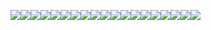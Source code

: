 ![](img/xuanpin-texun_01.png)![](img/xuanpin-texun_02.png)![](img/xuanpin-texun_03.png)![](img/xuanpin-texun_04.png)![](img/xuanpin-texun_05.png)![](img/xuanpin-texun_06.png)![](img/xuanpin-texun_07.png)![](img/xuanpin-texun_08.png)![](img/xuanpin-texun_09.png)![](img/xuanpin-texun_10.png)![](img/xuanpin-texun_11.png)![](img/xuanpin-texun_12.png)![](img/xuanpin-texun_13.png)![](img/xuanpin-texun_14.png)![](img/xuanpin-texun_15.png)![](img/xuanpin-texun_16.png)![](img/xuanpin-texun_17.png)![](img/xuanpin-texun_18.png)![](img/xuanpin-texun_19.png)